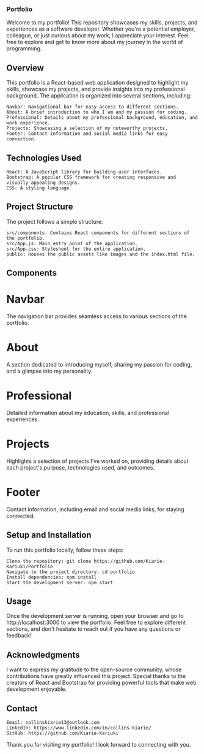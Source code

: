 ### Portfolio 

Welcome to my portfolio! This repository showcases my skills, projects, and experiences as a software developer. Whether you're a potential employer, colleague, or just curious about my work, I appreciate your interest. Feel free to explore and get to know more about my journey in the world of programming.

## Overview

This portfolio is a React-based web application designed to highlight my skills, showcase my projects, and provide insights into my professional background. The application is organized into several sections, including:

    Navbar: Navigational bar for easy access to different sections.
    About: A brief introduction to who I am and my passion for coding.
    Professional: Details about my professional background, education, and work experience.
    Projects: Showcasing a selection of my noteworthy projects.
    Footer: Contact information and social media links for easy connection.

## Technologies Used

    React: A JavaScript library for building user interfaces.
    Bootstrap: A popular CSS framework for creating responsive and visually appealing designs.
    CSS: A styling language

## Project Structure

The project follows a simple structure:

    src/components: Contains React components for different sections of the portfolio.
    src/App.js: Main entry point of the application.
    src/App.css: Stylesheet for the entire application.
    public: Houses the public assets like images and the index.html file.

## Components
# Navbar

The navigation bar provides seamless access to various sections of the portfolio.

# About

A section dedicated to introducing myself, sharing my passion for coding, and a glimpse into my personality.

# Professional

Detailed information about my education, skills, and professional experiences.

# Projects

Highlights a selection of projects I've worked on, providing details about each project's purpose, technologies used, and outcomes.

# Footer

Contact information, including email and social media links, for staying connected.


## Setup and Installation

To run this portfolio locally, follow these steps:

    Clone the repository: git clone https://github.com/Kiarie-Kariuki/Portfolio
    Navigate to the project directory: cd portfolio
    Install dependencies: npm install
    Start the development server: npm start

## Usage

Once the development server is running, open your browser and go to http://localhost:3000 to view the portfolio. Feel free to explore different sections, and don't hesitate to reach out if you have any questions or feedback!

## Acknowledgments

I want to express my gratitude to the open-source community, whose contributions have greatly influenced this project. Special thanks to the creators of React and Bootstrap for providing powerful tools that make web development enjoyable.


## Contact

    Email: collinskiarie13@outlook.com
    LinkedIn: https://www.linkedin.com/in/collins-kiarie/
    GitHub: https://github.com/Kiarie-Kariuki

Thank you for visiting my portfolio! I look forward to connecting with you.